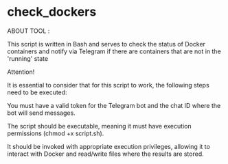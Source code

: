 # check_dockers

ABOUT TOOL :

This script is written in Bash and serves to check the status of Docker containers and notify via Telegram if there are containers that are not in the 'running' state

Attention!

It is essential to consider that for this script to work, the following steps need to be executed:

You must have a valid token for the Telegram bot and the chat ID where the bot will send messages.

The script should be executable, meaning it must have execution permissions (chmod +x script.sh).

It should be invoked with appropriate execution privileges, allowing it to interact with Docker and read/write files where the results are stored.
